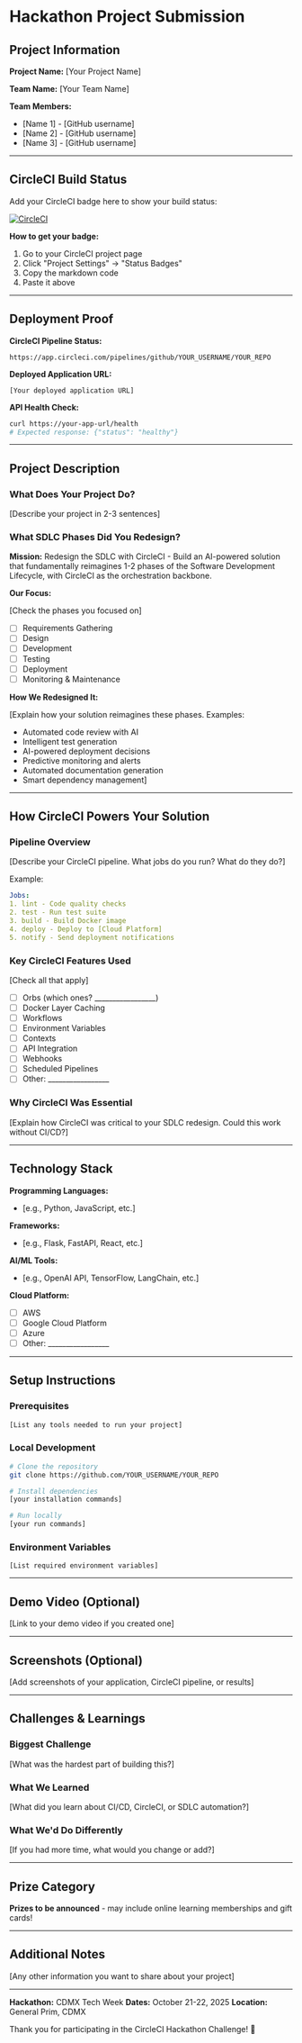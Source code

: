 # Hackathon Project Submission

## Project Information

**Project Name:** [Your Project Name]

**Team Name:** [Your Team Name]

**Team Members:** 
- [Name 1] - [GitHub username]
- [Name 2] - [GitHub username]
- [Name 3] - [GitHub username]

---

## CircleCI Build Status

Add your CircleCI badge here to show your build status:

[![CircleCI](https://circleci.com/gh/YOUR_USERNAME/YOUR_REPO.svg?style=svg)](https://circleci.com/gh/YOUR_USERNAME/YOUR_REPO)

**How to get your badge:**
1. Go to your CircleCI project page
2. Click "Project Settings" → "Status Badges"
3. Copy the markdown code
4. Paste it above

---

## Deployment Proof

**CircleCI Pipeline Status:**
```
https://app.circleci.com/pipelines/github/YOUR_USERNAME/YOUR_REPO
```

**Deployed Application URL:**
```
[Your deployed application URL]
```

**API Health Check:**
```bash
curl https://your-app-url/health
# Expected response: {"status": "healthy"}
```

---

## Project Description

### What Does Your Project Do?

[Describe your project in 2-3 sentences]

### What SDLC Phases Did You Redesign?

**Mission:** Redesign the SDLC with CircleCI - Build an AI-powered solution that fundamentally reimagines 1-2 phases of the Software Development Lifecycle, with CircleCI as the orchestration backbone.

**Our Focus:**

[Check the phases you focused on]
- [ ] Requirements Gathering
- [ ] Design
- [ ] Development
- [ ] Testing
- [ ] Deployment
- [ ] Monitoring & Maintenance

**How We Redesigned It:**

[Explain how your solution reimagines these phases. Examples:
- Automated code review with AI
- Intelligent test generation
- AI-powered deployment decisions
- Predictive monitoring and alerts
- Automated documentation generation
- Smart dependency management]

---

## How CircleCI Powers Your Solution

### Pipeline Overview

[Describe your CircleCI pipeline. What jobs do you run? What do they do?]

Example:
```yaml
Jobs:
1. lint - Code quality checks
2. test - Run test suite
3. build - Build Docker image
4. deploy - Deploy to [Cloud Platform]
5. notify - Send deployment notifications
```

### Key CircleCI Features Used

[Check all that apply]
- [ ] Orbs (which ones? _________________)
- [ ] Docker Layer Caching
- [ ] Workflows
- [ ] Environment Variables
- [ ] Contexts
- [ ] API Integration
- [ ] Webhooks
- [ ] Scheduled Pipelines
- [ ] Other: _________________

### Why CircleCI Was Essential

[Explain how CircleCI was critical to your SDLC redesign. Could this work without CI/CD?]

---

## Technology Stack

**Programming Languages:**
- [e.g., Python, JavaScript, etc.]

**Frameworks:**
- [e.g., Flask, FastAPI, React, etc.]

**AI/ML Tools:**
- [e.g., OpenAI API, TensorFlow, LangChain, etc.]

**Cloud Platform:**
- [ ] AWS
- [ ] Google Cloud Platform
- [ ] Azure
- [ ] Other: _________________

---

## Setup Instructions

### Prerequisites
```bash
[List any tools needed to run your project]
```

### Local Development
```bash
# Clone the repository
git clone https://github.com/YOUR_USERNAME/YOUR_REPO

# Install dependencies
[your installation commands]

# Run locally
[your run commands]
```

### Environment Variables
```
[List required environment variables]
```

---

## Demo Video (Optional)

[Link to your demo video if you created one]

---

## Screenshots (Optional)

[Add screenshots of your application, CircleCI pipeline, or results]

---

## Challenges & Learnings

### Biggest Challenge
[What was the hardest part of building this?]

### What We Learned
[What did you learn about CI/CD, CircleCI, or SDLC automation?]

### What We'd Do Differently
[If you had more time, what would you change or add?]

---

## Prize Category

**Prizes to be announced** - may include online learning memberships and gift cards!

---

## Additional Notes

[Any other information you want to share about your project]

---

**Hackathon:** CDMX Tech Week
**Dates:** October 21-22, 2025
**Location:** General Prim, CDMX

Thank you for participating in the CircleCI Hackathon Challenge! 🚀

